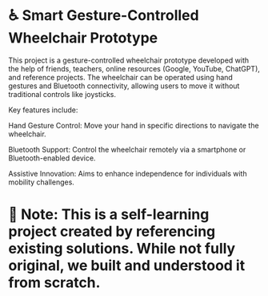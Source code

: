 # ♿ Smart Gesture-Controlled Wheelchair Prototype
This project is a gesture-controlled wheelchair prototype developed with the help of friends, teachers, online resources (Google, YouTube, ChatGPT), and reference projects. The wheelchair can be operated using hand gestures and Bluetooth connectivity, allowing users to move it without traditional controls like joysticks.

Key features include:

Hand Gesture Control: Move your hand in specific directions to navigate the wheelchair.

Bluetooth Support: Control the wheelchair remotely via a smartphone or Bluetooth-enabled device.

Assistive Innovation: Aims to enhance independence for individuals with mobility challenges.

# 🔧 Note: This is a self-learning project created by referencing existing solutions. While not fully original, we built and understood it from scratch.
